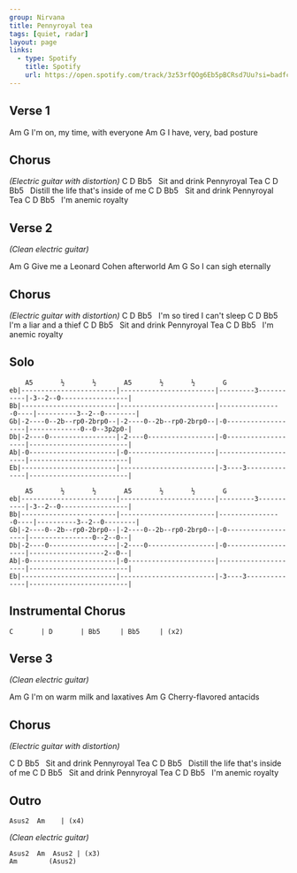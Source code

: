 ```yaml
---
group: Nirvana
title: Pennyroyal tea
tags: [quiet, radar]
layout: page
links:
  - type: Spotify
    title: Spotify
    url: https://open.spotify.com/track/3z53rfQOg6Eb5pBCRsd7Uu?si=badfcb12bd7a45b9
---
```


## Verse 1

Am                    G
I'm on, my time, with everyone
Am                G
I have, very, bad posture

## Chorus

*(Electric guitar with distortion)*
C             D            Bb5
&nbsp; Sit and drink Pennyroyal Tea
C                D                  Bb5
&nbsp; Distill the life that's inside of me
C             D            Bb5
&nbsp; Sit and drink Pennyroyal Tea
C       D         Bb5
&nbsp; I'm anemic royalty

## Verse 2

*(Clean electric guitar)*

Am                      G
Give me a Leonard Cohen afterworld
Am             G
So I can sigh eternally

## Chorus

*(Electric guitar with distortion)*
C           D          Bb5
&nbsp; I'm so tired I can't sleep
C        D         Bb5
&nbsp; I'm a liar and a thief
C             D            Bb5
&nbsp; Sit and drink Pennyroyal Tea
C       D         Bb5
&nbsp; I'm anemic royalty

## Solo

```chordpro
    A5       ½       ½       A5       ½       ½       G
eb|------------------------|------------------------|---------3-----------|-3--2--0-----------------|
Bb|------------------------|------------------------|----------------0----|----------3--2--0--------|
Gb|-2----0--2b--rp0-2brp0--|-2----0--2b--rp0-2brp0--|-0-------------------|-------------0--0--3p2p0-|
Db|-2----0-----------------|-2----0-----------------|-0-------------------|-------------------------|
Ab|-0----------------------|-0----------------------|---------------------|-------------------------|
Eb|------------------------|------------------------|-3----3--------------|-------------------------|

    A5       ½       ½       A5       ½       ½       G
eb|------------------------|------------------------|---------3-----------|-3--2--0-----------------|
Bb|------------------------|------------------------|----------------0----|----------3--2--0--------|
Gb|-2----0--2b--rp0-2brp0--|-2----0--2b--rp0-2brp0--|-0-------------------|----------------0--2--0--|
Db|-2----0-----------------|-2----0-----------------|-0-------------------|-------------------2--0--|
Ab|-0----------------------|-0----------------------|---------------------|-------------------------|
Eb|------------------------|------------------------|-3----3--------------|-------------------------|
``` 
 
## Instrumental Chorus

`C       | D       | Bb5     | Bb5     | (x2)`

## Verse 3

*(Clean electric guitar)*

Am                   G
I'm on warm milk and laxatives
Am                 G
Cherry-flavored antacids

## Chorus

*(Electric guitar with distortion)*

C             D            Bb5
&nbsp; Sit and drink Pennyroyal Tea
C                D                  Bb5
&nbsp; Distill the life that's inside of me
C             D            Bb5
&nbsp; Sit and drink Pennyroyal Tea
C       D         Bb5
&nbsp; I'm anemic royalty

## Outro

```chordpro
Asus2  Am    | (x4)
```

*(Clean electric guitar)*

```chordpro
Asus2  Am  Asus2 | (x3)
Am        (Asus2)
```
